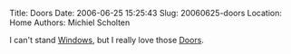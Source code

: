Title: Doors
Date: 2006-06-25 15:25:43
Slug: 20060625-doors
Location: Home
Authors: Michiel Scholten

<p>I can't stand <a href="http://www.microsoft.com/windows/">Windows</a>, but I really love those <a href="http://en.wikipedia.org/wiki/The_Doors">Doors</a>.</p>